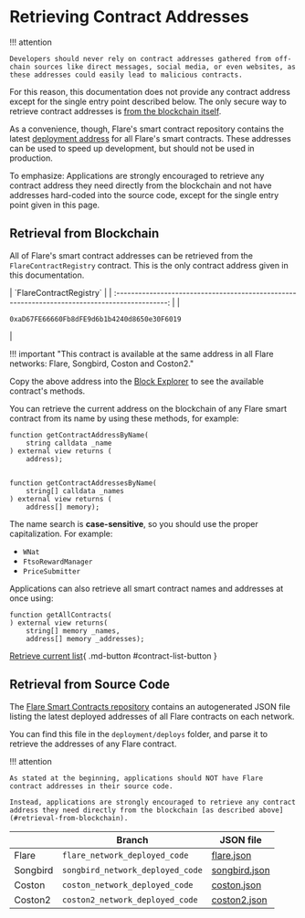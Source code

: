 # Retrieving Contract Addresses

!!! attention

    Developers should never rely on contract addresses gathered from off-chain sources like direct messages, social media, or even websites, as these addresses could easily lead to malicious contracts.

For this reason, this documentation does not provide any contract address except for the single entry point described below.
The only secure way to retrieve contract addresses is [from the blockchain itself](#retrieval-from-blockchain).

As a convenience, though, Flare's smart contract repository contains the latest [deployment address](#retrieval-from-source-code) for all Flare's smart contracts.
These addresses can be used to speed up development, but should not be used in production.

To emphasize: Applications are strongly encouraged to retrieve any contract address they need directly from the blockchain and not have addresses hard-coded into the source code, except for the single entry point given in this page.

## Retrieval from Blockchain

All of Flare's smart contract addresses can be retrieved from the `FlareContractRegistry` contract.
This is the only contract address given in this documentation.

<div class="important-table" markdown>
|                                    `FlareContractRegistry`                                     |
| :--------------------------------------------------------------------------------------------: |
| <pre><code style="padding-right: 3em;">0xaD67FE66660Fb8dFE9d6b1b4240d8650e30F6019</code></pre> |
</div>

!!! important "This contract is available at the same address in all Flare networks: Flare, Songbird, Coston and Coston2."

Copy the above address into the [Block Explorer](../../user/block-explorers/index.md) to see the available contract's methods.

You can retrieve the current address on the blockchain of any Flare smart contract from its name by using these methods, for example:

```solidity
function getContractAddressByName(
    string calldata _name
) external view returns (
    address);


function getContractAddressesByName(
    string[] calldata _names
) external view returns (
    address[] memory);
```

The name search is **case-sensitive**, so you should use the proper capitalization.
For example:

* `WNat`
* `FtsoRewardManager`
* `PriceSubmitter`

Applications can also retrieve all smart contract names and addresses at once using:

```solidity
function getAllContracts(
) external view returns(
    string[] memory _names,
    address[] memory _addresses);
```

[Retrieve current list](#){ .md-button #contract-list-button }
<div id="contract-list-results"></div>

## Retrieval from Source Code

The [Flare Smart Contracts repository](https://gitlab.com/flarenetwork/flare-smart-contracts) contains an autogenerated JSON file listing the latest deployed addresses of all Flare contracts on each network.

You can find this file in the `deployment/deploys` folder, and parse it to retrieve the addresses of any Flare contract.

!!! attention

    As stated at the beginning, applications should NOT have Flare contract addresses in their source code.

    Instead, applications are strongly encouraged to retrieve any contract address they need directly from the blockchain [as described above](#retrieval-from-blockchain).

|          | Branch                           | JSON file               |
| -------- | -------------------------------- | ----------------------- |
| Flare    | `flare_network_deployed_code`    | [flare.json][f-json]    |
| Songbird | `songbird_network_deployed_code` | [songbird.json][s-json] |
| Coston   | `coston_network_deployed_code`   | [coston.json][c-json]   |
| Coston2  | `coston2_network_deployed_code`  | [coston2.json][c2-json] |

[f-json]: https://gitlab.com/flarenetwork/flare-smart-contracts/-/blob/flare_network_deployed_code/deployment/deploys/flare.json
[s-json]: https://gitlab.com/flarenetwork/flare-smart-contracts/-/blob/songbird_network_deployed_code/deployment/deploys/songbird.json
[c-json]: https://gitlab.com/flarenetwork/flare-smart-contracts/-/blob/coston_network_deployed_code/deployment/deploys/coston.json
[c2-json]: https://gitlab.com/flarenetwork/flare-smart-contracts/-/blob/coston2_network_deployed_code/deployment/deploys/coston2.json

<script type="module">
    const button = document.getElementById("contract-list-button");
    const list = document.getElementById("contract-list-results");
    button.addEventListener("click", (e) => {
        e.preventDefault();
        button.style.display = "none";
        list.innerHTML = "Retrieving...";
        import("/assets/javascripts/ethers-5.2.esm.min.js").then(ethers => {
            const provider = new ethers.providers.JsonRpcProvider("https://flare-api.flare.network/ext/C/rpc");
            const flareContractRegistry = new ethers.Contract(
                "0xaD67FE66660Fb8dFE9d6b1b4240d8650e30F6019",
                ["function getAllContracts() external view returns(string[] memory, address[] memory)"],
                provider);
            const res = flareContractRegistry.getAllContracts().then(res => {
                list.innerHTML = "Current smart contract list:";
                var ul=document.createElement('ul');
                for (var i = 0; i < res[0].length; ++i) {
                    var li = document.createElement('li');
                    li.innerHTML = `<code>${res[0][i]}</code>`;
                    ul.appendChild(li);
                }
                list.appendChild(ul);
            });
        });
    });
</script>
